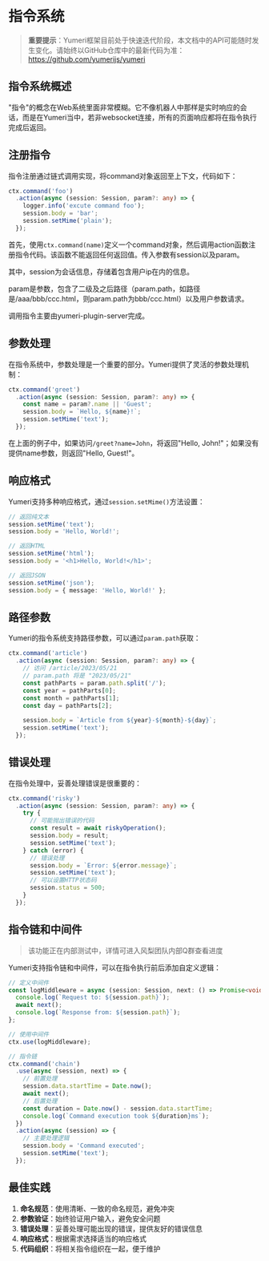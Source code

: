 # 指令系统

> **重要提示**：Yumeri框架目前处于快速迭代阶段，本文档中的API可能随时发生变化。请始终以GitHub仓库中的最新代码为准：https://github.com/yumerijs/yumeri

## 指令系统概述

"指令"的概念在Web系统里面非常模糊。它不像机器人中那样是实时响应的会话，而是在Yumeri当中，若非websocket连接，所有的页面响应都将在指令执行完成后返回。

## 注册指令

指令注册通过链式调用实现，将command对象返回至上下文，代码如下：

```typescript
ctx.command('foo')
  .action(async (session: Session, param?: any) => {
    logger.info('excute command foo');
    session.body = 'bar';
    session.setMime('plain');
  });
```

首先，使用`ctx.command(name)`定义一个command对象，然后调用action函数注册指令代码。该函数不能返回任何返回值。传入参数有session以及param。

其中，session为会话信息，存储着包含用户ip在内的信息。

param是参数，包含了二级及之后路径（param.path，如路径是/aaa/bbb/ccc.html，则param.path为bbb/ccc.html）以及用户参数请求。

调用指令主要由yumeri-plugin-server完成。

## 参数处理

在指令系统中，参数处理是一个重要的部分。Yumeri提供了灵活的参数处理机制：

```typescript
ctx.command('greet')
  .action(async (session: Session, param?: any) => {
    const name = param?.name || 'Guest';
    session.body = `Hello, ${name}!`;
    session.setMime('text');
  });
```

在上面的例子中，如果访问`/greet?name=John`，将返回"Hello, John!"；如果没有提供name参数，则返回"Hello, Guest!"。

## 响应格式

Yumeri支持多种响应格式，通过`session.setMime()`方法设置：

```typescript
// 返回纯文本
session.setMime('text');
session.body = 'Hello, World!';

// 返回HTML
session.setMime('html');
session.body = '<h1>Hello, World!</h1>';

// 返回JSON
session.setMime('json');
session.body = { message: 'Hello, World!' };
```

## 路径参数

Yumeri的指令系统支持路径参数，可以通过`param.path`获取：

```typescript
ctx.command('article')
  .action(async (session: Session, param?: any) => {
    // 访问 /article/2023/05/21
    // param.path 将是 "2023/05/21"
    const pathParts = param.path.split('/');
    const year = pathParts[0];
    const month = pathParts[1];
    const day = pathParts[2];
    
    session.body = `Article from ${year}-${month}-${day}`;
    session.setMime('text');
  });
```

## 错误处理

在指令处理中，妥善处理错误是很重要的：

```typescript
ctx.command('risky')
  .action(async (session: Session, param?: any) => {
    try {
      // 可能抛出错误的代码
      const result = await riskyOperation();
      session.body = result;
      session.setMime('text');
    } catch (error) {
      // 错误处理
      session.body = `Error: ${error.message}`;
      session.setMime('text');
      // 可以设置HTTP状态码
      session.status = 500;
    }
  });
```

## 指令链和中间件

> 该功能正在内部测试中，详情可进入风梨团队内部Q群查看进度

Yumeri支持指令链和中间件，可以在指令执行前后添加自定义逻辑：

```typescript
// 定义中间件
const logMiddleware = async (session: Session, next: () => Promise<void>) => {
  console.log(`Request to: ${session.path}`);
  await next();
  console.log(`Response from: ${session.path}`);
};

// 使用中间件
ctx.use(logMiddleware);

// 指令链
ctx.command('chain')
  .use(async (session, next) => {
    // 前置处理
    session.data.startTime = Date.now();
    await next();
    // 后置处理
    const duration = Date.now() - session.data.startTime;
    console.log(`Command execution took ${duration}ms`);
  })
  .action(async (session) => {
    // 主要处理逻辑
    session.body = 'Command executed';
    session.setMime('text');
  });
```

## 最佳实践

1. **命名规范**：使用清晰、一致的命名规范，避免冲突
2. **参数验证**：始终验证用户输入，避免安全问题
3. **错误处理**：妥善处理可能出现的错误，提供友好的错误信息
4. **响应格式**：根据需求选择适当的响应格式
5. **代码组织**：将相关指令组织在一起，便于维护